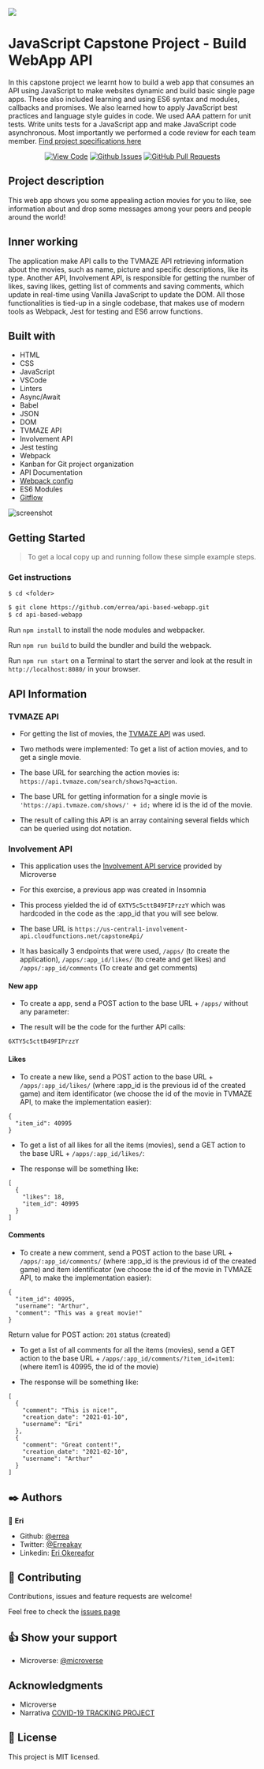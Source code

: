 ![](https://img.shields.io/badge/Microverse-blueviolet)

# JavaScript Capstone Project - Build WebApp API

In this capstone project we learnt how to build a web app that consumes an API using JavaScript to make websites dynamic and build basic single page apps. These also included learning and using ES6 syntax and modules, callbacks and promises. We also learned how to apply JavaScript best practices and language style guides in code. We used AAA pattern for unit tests.
Write units tests for a JavaScript app and make JavaScript code asynchronous.
Most importantly we performed a code review for each team member. [Find project specifications here](https://github.com/microverseinc/curriculum-javascript/blob/main/group-capstone/js_capstone.md)
      

<div align="center">

[![View Code](https://img.shields.io/badge/View%20-Code-green)](https://github.com/errea/api-based-webapp)
[![Github Issues](https://img.shields.io/badge/GitHub-Issues-orange)](https://github.com/errea/api-based-webapp/issues)
[![GitHub Pull Requests](https://img.shields.io/badge/GitHub-Pull%20Requests-blue)](https://github.com/errea/api-based-webapp/pulls)

</div>

## Project description

This web app shows you some appealing action movies for you to like, see information about and drop some messages among your peers and people around the world! 

## Inner working

The application make API calls to the TVMAZE API retrieving information about the movies, such as name, picture and specific descriptions, like its type. Another API, Involvement API, is responsible for getting the number of likes, saving likes, getting list of comments and saving comments, which update in real-time using Vanilla JavaScript to update the DOM. All those functionalities is tied-up in a single codebase, that makes use of modern tools as Webpack, Jest for testing and ES6 arrow functions.

## Built with

- HTML
- CSS
- JavaScript
- VSCode
- Linters
- Async/Await
- Babel
- JSON
- DOM
- TVMAZE API
- Involvement API
- Jest testing
- Webpack
- Kanban for Git project organization 
- API Documentation
- [Webpack config](hhttps://webpack.js.org/guides/getting-started/)
- ES6 Modules 
- [Gitflow](https://github.com/microverseinc/curriculum-transversal-skills/blob/main/git-github/articles/gitflow.md)

![screenshot](./screenshot.png)


## Getting Started <a name = "gs"></a>
> To get a local copy up and running follow these simple example steps.

### Get instructions

```
$ cd <folder>
```

~~~bash
$ git clone https://github.com/errea/api-based-webapp.git
$ cd api-based-webapp
~~~

Run `npm install` to install the node modules and webpacker.

Run `npm run build` to build the bundler and build the webpack.

Run `npm run start` on a Terminal to start the server and look at the result in `http://localhost:8080/` in your browser.





## API Information

### TVMAZE API

- For getting the list of movies, the [TVMAZE API](https://www.tvmaze.com/api#show-search) was used.

- Two methods were implemented: To get a list of action movies, and to get a single movie.

- The base URL for searching the action movies is: `https://api.tvmaze.com/search/shows?q=action`.

- The base URL for getting information for a single movie is `'https://api.tvmaze.com/shows/' + id;` where id is the id of the movie.

- The result of calling this API is an array containing several fields which can be queried using dot notation.

### Involvement API

- This application uses the [Involvement API service](https://www.notion.so/Involvement-API-869e60b5ad104603aa6db59e08150270) provided by Microverse

- For this exercise, a previous app was created in Insomnia

- This process yielded the id of `6XTY5c5cttB49FIPrzzY` which was hardcoded in the code as the :app_id that you will see below.

- The base URL is `https://us-central1-involvement-api.cloudfunctions.net/capstoneApi/`

- It has basically 3 endpoints that were used, `/apps/` (to create the application), `/apps/:app_id/likes/` (to create and get likes) and `/apps/:app_id/comments` (To create and get comments)

#### New app

- To create a app, send a POST action to the base URL + `/apps/` without any parameter:

- The result will be the code for the further API calls: 

``` 
6XTY5c5cttB49FIPrzzY
``` 

#### Likes

- To create a new like, send a POST action to the base URL + `/apps/:app_id/likes/` (where :app_id is the previous id of the created game) and item identificator (we choose the id of the movie in TVMAZE API, to make the implementation easier):

```
{
  "item_id": 40995
}
```

- To get a list of all likes for all the items (movies), send a GET action to the base URL + `/apps/:app_id/likes/`:

- The response will be something like:

```
[
  {
    "likes": 18,
    "item_id": 40995
  }
]
``` 

#### Comments

- To create a new comment, send a POST action to the base URL + `/apps/:app_id/comments/` (where :app_id is the previous id of the created game) and item identificator (we choose the id of the movie in TVMAZE API, to make the implementation easier):

```
{
  "item_id": 40995,
  "username": "Arthur",
  "comment": "This was a great movie!"
}
```

Return value for POST action: `201` status (created)

- To get a list of all comments for all the items (movies), send a GET action to the base URL + `/apps/:app_id/comments/?item_id=item1`: (where item1 is 40995, the id of the movie)

- The response will be something like:

```
[
  {
    "comment": "This is nice!",
    "creation_date": "2021-01-10",
    "username": "Eri"
  },
  {
    "comment": "Great content!",
    "creation_date": "2021-02-10",
    "username": "Arthur"
  }
]
``` 

## ✒️  Authors <a name = "author"></a>

👤 **Eri**

- Github: [@errea](https://github.com/errea)
- Twitter: [@Erreakay](https://github.com/errea)
- Linkedin: [Eri Okereafor](https://www.linkedin.com/in/eri-ngozi-okereafor/)

## 🤝 Contributing

Contributions, issues and feature requests are welcome!

Feel free to check the [issues page](https://github.com/errea/api-based-webapp/issues)
## 👍 Show your support

- Microverse: [@microverse](https://www.microverse.org/)

## Acknowledgments

- Microverse
- Narrativa [COVID-19 TRACKING PROJECT](https://covid19tracking.narrativa.com/index_en.html)

## 📝 License

This project is MIT licensed.